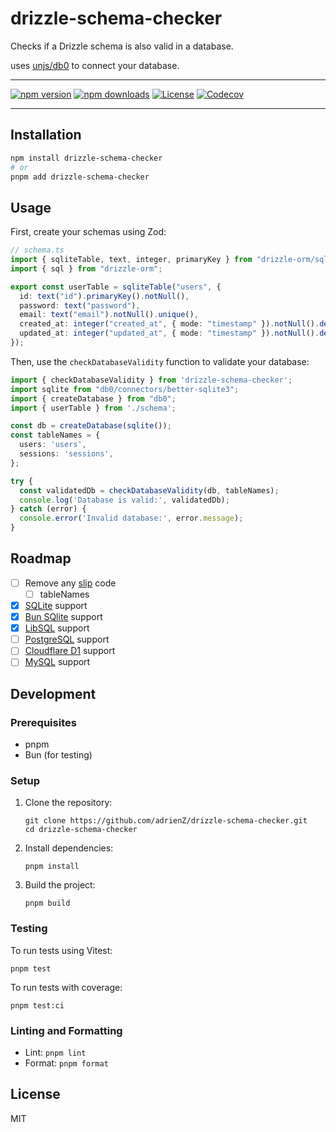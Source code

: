 # drizzle-schema-checker

Checks if a Drizzle schema is also valid in a database.

uses [unjs/db0](https://github.com/unjs/db0) to connect your database.

---

[![npm version][npm-version-src]][npm-version-href]
[![npm downloads][npm-downloads-src]][npm-downloads-href]
[![License][license-src]][license-href]
[![Codecov][codecov-src]][codecov-href]

---

## Installation

```bash
npm install drizzle-schema-checker
# or
pnpm add drizzle-schema-checker
```

## Usage

First, create your schemas using Zod:

```typescript
// schema.ts
import { sqliteTable, text, integer, primaryKey } from "drizzle-orm/sqlite-core";
import { sql } from "drizzle-orm";

export const userTable = sqliteTable("users", {
  id: text("id").primaryKey().notNull(),
  password: text("password"),
  email: text("email").notNull().unique(),
  created_at: integer("created_at", { mode: "timestamp" }).notNull().default(sql`CURRENT_TIMESTAMP`),
  updated_at: integer("updated_at", { mode: "timestamp" }).notNull().default(sql`CURRENT_TIMESTAMP`),
});
```

Then, use the `checkDatabaseValidity` function to validate your database:

```typescript
import { checkDatabaseValidity } from 'drizzle-schema-checker';
import sqlite from "db0/connectors/better-sqlite3";
import { createDatabase } from "db0";
import { userTable } from './schema';

const db = createDatabase(sqlite());
const tableNames = {
  users: 'users',
  sessions: 'sessions',
};

try {
  const validatedDb = checkDatabaseValidity(db, tableNames);
  console.log('Database is valid:', validatedDb);
} catch (error) {
  console.error('Invalid database:', error.message);
}
```


## Roadmap

- [ ] Remove any [slip](https://github.com/adrienZ/slip) code
  - [ ] tableNames
- [x] [SQLite](https://db0.unjs.io/connectors/sqlite) support
- [x] [Bun SQlite](https://db0.unjs.io/connectors/bun) support
- [x] [LibSQL](https://db0.unjs.io/connectors/libsql) support
- [ ] [PostgreSQL](https://db0.unjs.io/connectors/postgresql) support
- [ ] [Cloudflare D1](https://db0.unjs.io/connectors/cloudflare) support
- [ ] [MySQL](https://db0.unjs.io/connectors/mysql) support

## Development

### Prerequisites

- pnpm
- Bun (for testing)

### Setup

1. Clone the repository:
   ```
   git clone https://github.com/adrienZ/drizzle-schema-checker.git
   cd drizzle-schema-checker
   ```

2. Install dependencies:
   ```
   pnpm install
   ```

3. Build the project:
   ```
   pnpm build
   ```

### Testing

To run tests using Vitest:

```
pnpm test
```

To run tests with coverage:

```
pnpm test:ci
```

### Linting and Formatting

- Lint: `pnpm lint`
- Format: `pnpm format`

## License

MIT


<!-- Badges -->
[npm-version-src]: https://img.shields.io/npm/v/drizzle-schema-checker/latest.svg?style=flat&colorA=020420&colorB=00DC82
[npm-version-href]: https://npmjs.com/package/drizzle-schema-checker

[npm-downloads-src]: https://img.shields.io/npm/dm/drizzle-schema-checker.svg?style=flat&colorA=020420&colorB=00DC82
[npm-downloads-href]: https://npmjs.com/package/drizzle-schema-checker

[license-src]: https://img.shields.io/npm/l/drizzle-schema-checker.svg?style=flat&colorA=020420&colorB=00DC82
[license-href]: https://npmjs.com/package/drizzle-schema-checker


[codecov-src]: https://codecov.io/gh/adrienZ/drizzle-schema-checker/graph/badge.svg?token=SPS4DURB2A
[codecov-href]: https://codecov.io/gh/adrienZ/drizzle-schema-checker
